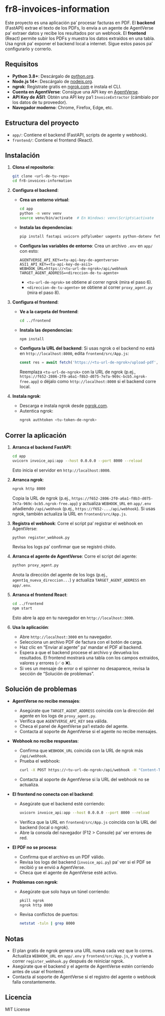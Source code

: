 # fr8-invoices-information

Este proyecto es una aplicación pa’ procesar facturas en PDF. El **backend** (FastAPI) extrae el texto de los PDFs, lo envía a un agente de AgentVerse pa’ extraer datos y recibe los resultados por un webhook. El **frontend** (React) permite subir los PDFs y muestra los datos extraídos en una tabla. Usa ngrok pa’ exponer el backend local a internet. Sigue estos pasos pa’ configurarlo y correrlo.

## Requisitos
- **Python 3.8+**: Descárgalo de [python.org](https://www.python.org/downloads/).
- **Node.js 14+**: Descárgalo de [nodejs.org](https://nodejs.org).
- **ngrok**: Regístrate gratis en [ngrok.com](https://ngrok.com) e instala el CLI.
- **Cuenta en AgentVerse**: Consigue una API key en [AgentVerse](https://agentverse.ai).
- **API Key de ASI1**: Obtén una API key pa’l `InvoiceExtractor` (cámbialo por los datos de tu proveedor).
- **Navegador moderno**: Chrome, Firefox, Edge, etc.

## Estructura del proyecto
- `app/`: Contiene el backend (FastAPI, scripts de agente y webhook).
- `frontend/`: Contiene el frontend (React).

## Instalación
1. **Clona el repositorio**:
   ```bash
   git clone <url-de-tu-repo>
   cd fr8-invoices-information
   ```

2. **Configura el backend**:
   - **Crea un entorno virtual**:
     ```bash
     cd app
     python -m venv venv
     source venv/bin/activate  # En Windows: venv\Scripts\activate
     ```
   - **Instala las dependencias**:
     ```bash
     pip install fastapi uvicorn pdfplumber uagents python-dotenv fetchai
     ```
   - **Configura las variables de entorno**:
     Crea un archivo `.env` en `app/` con esto:
     ```env
     AGENTVERSE_API_KEY=<tu-api-key-de-agentverse>
     ASI1_API_KEY=<tu-api-key-de-asi1>
     WEBHOOK_URL=https://<tu-url-de-ngrok>/api/webhook
     TARGET_AGENT_ADDRESS=<direccion-de-tu-agente>
     ```
     - `<tu-url-de-ngrok>` se obtiene al correr ngrok (mira el paso 6).
     - `<direccion-de-tu-agente>` se obtiene al correr `proxy_agent.py` (mira el paso 8).

3. **Configura el frontend**:
   - **Ve a la carpeta del frontend**:
     ```bash
     cd ../frontend
     ```
   - **Instala las dependencias**:
     ```bash
     npm install
     ```
   - **Configura la URL del backend**:
     Si usas ngrok o el backend no está en `http://localhost:8000`, edita `frontend/src/App.js`:
     ```javascript
     const res = await fetch('https://<tu-url-de-ngrok>/upload-pdf', {
     ```
     Reemplaza `<tu-url-de-ngrok>` con la URL de ngrok (p.ej., `https://f652-2806-2f0-a6a1-f8b3-d075-7e7a-969c-bcb5.ngrok-free.app`) o déjalo como `http://localhost:8000` si el backend corre local.

4. **Instala ngrok**:
   - Descarga e instala ngrok desde [ngrok.com](https://ngrok.com).
   - Autentica ngrok:
     ```bash
     ngrok authtoken <tu-token-de-ngrok>
     ```

## Correr la aplicación
1. **Arranca el backend FastAPI**:
   ```bash
   cd app
   uvicorn invoice_api:app --host 0.0.0.0 --port 8000 --reload
   ```
   Esto inicia el servidor en `http://localhost:8000`.

2. **Arranca ngrok**:
   ```bash
   ngrok http 8000
   ```
   Copia la URL de ngrok (p.ej., `https://f652-2806-2f0-a6a1-f8b3-d075-7e7a-969c-bcb5.ngrok-free.app`) y actualiza `WEBHOOK_URL` en `app/.env` añadiendo `/api/webhook` (p.ej., `https://f652-.../api/webhook`). Si usas ngrok, también actualiza la URL en `frontend/src/App.js`.

3. **Registra el webhook**:
   Corre el script pa’ registrar el webhook en AgentVerse:
   ```bash
   python register_webhook.py
   ```
   Revisa los logs pa’ confirmar que se registró chido.

4. **Arranca el agente de AgentVerse**:
   Corre el script del agente:
   ```bash
   python proxy_agent.py
   ```
   Anota la dirección del agente de los logs (p.ej., `agent1q_nueva_direccion...`) y actualiza `TARGET_AGENT_ADDRESS` en `app/.env`.

5. **Arranca el frontend React**:
   ```bash
   cd ../frontend
   npm start
   ```
   Esto abre la app en tu navegador en `http://localhost:3000`.

6. **Usa la aplicación**:
   - Abre `http://localhost:3000` en tu navegador.
   - Selecciona un archivo PDF de factura con el botón de carga.
   - Haz clic en “Enviar al agente” pa’ mandar el PDF al backend.
   - Espera a que el backend procese el archivo y devuelva los resultados. El frontend mostrará una tabla con los campos extraídos, valores y errores (✅ o ❌).
   - Si ves un mensaje de error o el spinner no desaparece, revisa la sección de “Solución de problemas”.

## Solución de problemas
- **AgentVerse no recibe mensajes**:
  - Asegúrate que `TARGET_AGENT_ADDRESS` coincida con la dirección del agente en los logs de `proxy_agent.py`.
  - Verifica que `AGENTVERSE_API_KEY` sea válida.
  - Checa el panel de AgentVerse pa’l estado del agente.
  - Contacta al soporte de AgentVerse si el agente no recibe mensajes.

- **Webhook no recibe respuestas**:
  - Confirma que `WEBHOOK_URL` coincida con la URL de ngrok más `/api/webhook`.
  - Prueba el webhook:
    ```bash
    curl -X POST https://<tu-url-de-ngrok>/api/webhook -H "Content-Type: application/json" -d '{"payload": {"resultado": {"test": "data"}, "errores": {}}}'
    ```
  - Contacta al soporte de AgentVerse si la URL del webhook no se actualiza.

- **El frontend no conecta con el backend**:
  - Asegúrate que el backend esté corriendo:
    ```bash
    uvicorn invoice_api:app --host 0.0.0.0 --port 8000 --reload
    ```
  - Verifica que la URL en `frontend/src/App.js` coincida con la URL del backend (local o ngrok).
  - Abre la consola del navegador (F12 > Console) pa’ ver errores de red.

- **El PDF no se procesa**:
  - Confirma que el archivo es un PDF válido.
  - Revisa los logs del backend (`invoice_api.py`) pa’ ver si el PDF se recibió y se envió a AgentVerse.
  - Checa que el agente de AgentVerse esté activo.

- **Problemas con ngrok**:
  - Asegúrate que solo haya un túnel corriendo:
    ```bash
    pkill ngrok
    ngrok http 8000
    ```
  - Revisa conflictos de puertos:
    ```bash
    netstat -tuln | grep 8000
    ```

## Notas
- El plan gratis de ngrok genera una URL nueva cada vez que lo corres. Actualiza `WEBHOOK_URL` en `app/.env` y `frontend/src/App.js`, y vuelve a correr `register_webhook.py` después de reiniciar ngrok.
- Asegúrate que el backend y el agente de AgentVerse estén corriendo antes de usar el frontend.
- Contacta al soporte de AgentVerse si el registro del agente o webhook falla constantemente.

## Licencia
MIT License
